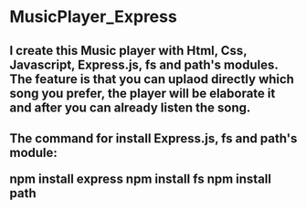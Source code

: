 # MusicPlayer_Express

<h2>I create this Music player with Html, Css, Javascript, Express.js, fs and path's modules. The feature is that you can uplaod directly which song you prefer, the player will be elaborate it and after you can already listen the song.</h2>
<h2>The command for install Express.js, fs and path's module:
  
npm install express
npm install fs
npm install path</h2>
